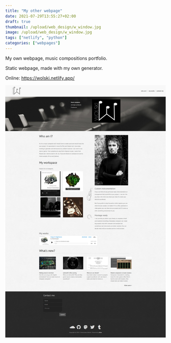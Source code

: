 ```yaml
---
title: "My other webpage"
date: 2021-07-29T13:55:27+02:00
draft: true
thumbnail: /upload/web_design/w_window.jpg
image: /upload/web_design/w_window.jpg
tags: ["netlify", "python"]
categories: ["webpages"]
---
```


My own webpage, music compositions portfolio.
<!--more-->
Static webpage, made with my own generator.

Online: <a href="https://wolski.netlify.app/" target="_blank">https://wolski.netlify.app/</a>

<img class="img-fluid" src="/upload/web_design/w_screen_home.jpg" alt="HTML5 CSS3 responsive web design custom plugin">
